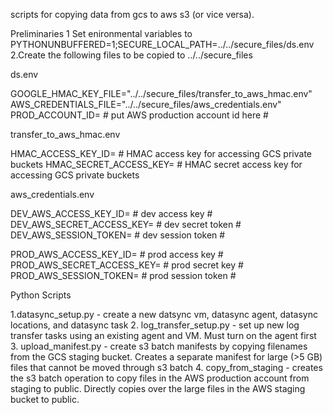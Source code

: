 scripts for copying data from gcs to aws s3 (or vice versa).


Preliminaries
1 Set enironmental variables to PYTHONUNBUFFERED=1;SECURE_LOCAL_PATH=../../secure_files/ds.env
2.Create the following files to be copied to ../../secure_files

ds.env

GOOGLE_HMAC_KEY_FILE="../../secure_files/transfer_to_aws_hmac.env"
AWS_CREDENTIALS_FILE="../../secure_files/aws_credentials.env"
PROD_ACCOUNT_ID= # put AWS production account id here #

transfer_to_aws_hmac.env

HMAC_ACCESS_KEY_ID= # HMAC access key for accessing GCS private buckets
HMAC_SECRET_ACCESS_KEY= # HMAC secret access key for accessing GCS private buckets

aws_credentials.env

DEV_AWS_ACCESS_KEY_ID= # dev access key #
DEV_AWS_SECRET_ACCESS_KEY= # dev secret token #
DEV_AWS_SESSION_TOKEN= # dev session token #

PROD_AWS_ACCESS_KEY_ID= # prod access key #
PROD_AWS_SECRET_ACCESS_KEY= # prod secret key #
PROD_AWS_SESSION_TOKEN= # prod session token #




Python Scripts

1.datasync_setup.py - create a new datsync vm, datasync agent, datasync locations, and datasync task
2. log_transfer_setup.py - set up new log transfer tasks using an existing agent and VM. Must turn on the agent first
3. upload_manifest.py - create s3 batch manifests by copying filenames from the GCS staging bucket. Creates a separate manifest for large (>5 GB) files that cannot be moved through s3 batch
4. copy_from_staging - creates the s3 batch operation to copy files in the AWS production account from staging to public. Directly copies over the large files in the AWS staging bucket to public.
 
